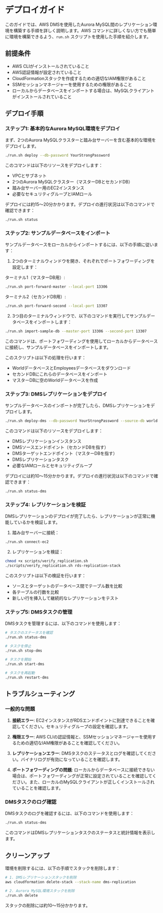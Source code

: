 # デプロイガイド

このガイドでは、AWS DMSを使用したAurora MySQL間のレプリケーション環境を構築する手順を詳しく説明します。AWS コマンドに詳しくない方でも簡単に環境を構築できるよう、`run.sh` スクリプトを使用した手順を紹介します。

## 前提条件

- AWS CLIがインストールされていること
- AWS認証情報が設定されていること
- CloudFormationスタックを作成するための適切なIAM権限があること
- SSMセッションマネージャーを使用するための権限があること
- ローカルからデータベースをインポートする場合は、MySQLクライアントがインストールされていること

## デプロイ手順

### ステップ1: 基本的なAurora MySQL環境をデプロイ

まず、2つのAurora MySQLクラスターと踏み台サーバーを含む基本的な環境をデプロイします。

```bash
./run.sh deploy --db-password YourStrongPassword
```

このコマンドは以下のリソースをデプロイします：
- VPCとサブネット
- 2つのAurora MySQLクラスター（マスターDBとセカンドDB）
- 踏み台サーバー用のEC2インスタンス
- 必要なセキュリティグループとIAMロール

デプロイには約15〜20分かかります。デプロイの進行状況は以下のコマンドで確認できます：

```bash
./run.sh status
```

### ステップ2: サンプルデータベースをインポート

サンプルデータベースをローカルからインポートするには、以下の手順に従います：

1. 2つのターミナルウィンドウを開き、それぞれでポートフォワーディングを設定します：

ターミナル1（マスターDB用）:
```bash
./run.sh port-forward-master --local-port 13306
```

ターミナル2（セカンドDB用）:
```bash
./run.sh port-forward-second --local-port 13307
```

2. 3つ目のターミナルウィンドウで、以下のコマンドを実行してサンプルデータベースをインポートします：

```bash
./run.sh import-sample-db --master-port 13306 --second-port 13307
```

このコマンドは、ポートフォワーディングを使用してローカルからデータベースに接続し、サンプルデータベースをインポートします。

このスクリプトは以下の処理を行います：
- WorldデータベースとEmployeesデータベースをダウンロード
- セカンドDBにこれらのデータベースをインポート
- マスターDBに空のWorldデータベースを作成

### ステップ3: DMSレプリケーションをデプロイ

サンプルデータベースのインポートが完了したら、DMSレプリケーションをデプロイします。

```bash
./run.sh deploy-dms --db-password YourStrongPassword --source-db world
```

このコマンドは以下のリソースをデプロイします：
- DMSレプリケーションインスタンス
- DMSソースエンドポイント（セカンドDBを指す）
- DMSターゲットエンドポイント（マスターDBを指す）
- DMSレプリケーションタスク
- 必要なIAMロールとセキュリティグループ

デプロイには約10〜15分かかります。デプロイの進行状況は以下のコマンドで確認できます：

```bash
./run.sh status-dms
```

### ステップ4: レプリケーションを検証

DMSレプリケーションのデプロイが完了したら、レプリケーションが正常に機能しているかを検証します。

1. 踏み台サーバーに接続：

```bash
./run.sh connect-ec2
```

2. レプリケーションを検証：

```bash
chmod +x scripts/verify_replication.sh
./scripts/verify_replication.sh rds-replication-stack
```

このスクリプトは以下の検証を行います：
- ソースとターゲットのデータベース間でテーブル数を比較
- 各テーブルの行数を比較
- 新しい行を挿入して継続的なレプリケーションをテスト

### ステップ5: DMSタスクの管理

DMSタスクを管理するには、以下のコマンドを使用します：

```bash
# タスクのステータスを確認
./run.sh status-dms

# タスクを停止
./run.sh stop-dms

# タスクを開始
./run.sh start-dms

# タスクを再起動
./run.sh restart-dms
```

## トラブルシューティング

### 一般的な問題

1. **接続エラー**: EC2インスタンスがRDSエンドポイントに到達できることを確認してください。セキュリティグループの設定を確認します。

2. **権限エラー**: AWS CLIの認証情報と、SSMセッションマネージャーを使用するための適切なIAM権限があることを確認してください。

3. **レプリケーションエラー**: DMSタスクのステータスとログを確認してください。バイナリログが有効になっていることを確認します。

4. **ポートフォワーディングの問題**: ローカルからデータベースに接続できない場合は、ポートフォワーディングが正常に設定されていることを確認してください。また、ローカルのMySQLクライアントが正しくインストールされていることを確認します。

### DMSタスクのログ確認

DMSタスクのログを確認するには、以下のコマンドを使用します：

```bash
./run.sh status-dms
```

このコマンドはDMSレプリケーションタスクのステータスと統計情報を表示します。

## クリーンアップ

環境を削除するには、以下の手順でスタックを削除します：

```bash
# 1. DMSレプリケーションスタックを削除
aws cloudformation delete-stack --stack-name dms-replication

# 2. Aurora MySQL環境スタックを削除
./run.sh delete
```

スタックの削除には約10〜15分かかります。